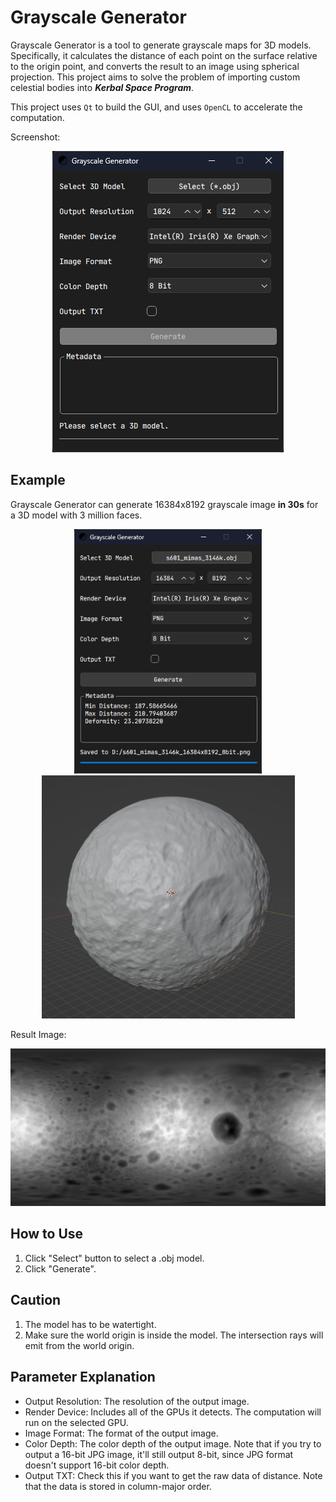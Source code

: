 # Grayscale Generator
Grayscale Generator is a tool to generate grayscale maps for 3D models. Specifically, it calculates the distance of each point on the surface relative to the origin point, and converts the result to an image using spherical projection. This project aims to solve the problem of importing custom celestial bodies into ***Kerbal Space Program***. 

This project uses `Qt` to build the GUI, and uses `OpenCL` to accelerate the computation.

Screenshot:

<p align="center">
  <img src="picture\screenshot.png" alt="Screenshot of Grayscale Generator" />
</p>

## Example
Grayscale Generator can generate 16384x8192 grayscale image **in 30s** for a 3D model with 3 million faces.

<p align="center">
  <img src="picture/example_screenshot.png" alt="Grayscale Generator Screenshot" width="300px" /> <img src="picture/example_blender.png" alt="Blender Screenshot" width="405px" />
</p>

Result Image:

<p align="center">
  <img src="picture/example_result.png" alt="Output Image" />
</p>

## How to Use
1. Click "Select" button to select a .obj model.
2. Click "Generate".

## Caution
1. The model has to be watertight.
2. Make sure the world origin is inside the model. The intersection rays will emit from the world origin.

## Parameter Explanation
- Output Resolution: The resolution of the output image.
- Render Device: Includes all of the GPUs it detects. The computation will run on the selected GPU.
- Image Format: The format of the output image.
- Color Depth: The color depth of the output image. Note that if you try to output a 16-bit JPG image, it'll still output 8-bit, since JPG format doesn't support 16-bit color depth.
- Output TXT: Check this if you want to get the raw data of distance. Note that the data is stored in column-major order.
